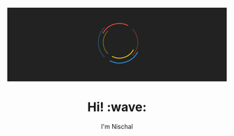 
![](https://raw.githubusercontent.com/nischal2426/nischal2426/main/git.png) 

<h1 align='center'> Hi! :wave:</h1>
<p align='center'>
I'm Nischal

<!--
**nischal2426/nischal2426** is a ✨ _special_ ✨ repository because its `README.md` (this file) appears on your GitHub profile.

Here are some ideas to get you started:

- 🔭 I’m currently working on ...
- 🌱 I’m currently learning ...
- 👯 I’m looking to collaborate on ...
- 🤔 I’m looking for help with ...
- 💬 Ask me about ...
- 📫 How to reach me: ...
- 😄 Pronouns: ...
- ⚡ Fun fact: ...
-->

